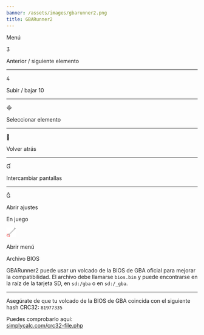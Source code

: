 ```yaml
---
banner: /assets/images/gbarunner2.png
title: GBARunner2
---
```


<div id="menu" class="section-title">Menú</div>
<div class="section-body">
    <div class="button-action-group">
        <p class="button-action button">&#xE07D;</p>
        <p class="button-action-text">Anterior / siguiente elemento</p>
    </div>
    <hr>
    <div class="button-action-group">
        <p class="button-action button">&#xE07E;</p>
        <p class="button-action-text">Subir / bajar 10</p>
    </div>
    <hr>
    <div class="button-action-group">
        <p class="button-action button">&#xE000;</p>
        <p class="button-action-text">Seleccionar elemento</p>
    </div>
    <hr>
    <div class="button-action-group">
        <p class="button-action button">&#xE001;</p>
        <p class="button-action-text">Volver atrás</p>
    </div>
    <hr>
    <div class="button-action-group">
        <p class="button-action button">&#xE004;</p>
        <p class="button-action-text">Intercambiar pantallas</p>
    </div>
    <hr>
    <div class="button-action-group">
        <p class="button-action button">&#xE005;</p>
        <p class="button-action-text">Abrir ajustes</p>
    </div>
</div>
<div id="in-game" class="section-title">En juego</div>
<div class="section-body">
    <div class="button-action-group">
        <p class="button-action"><img src="/assets/images/tap.png" alt="Toca la pantalla táctil"></p>
        <p class="button-action-text">Abrir menú</p>
    </div>
</div>
<div id="bios-file" class="section-title">Archivo BIOS</div>
<div class="section-body">
    <p>
        GBARunner2 puede usar un volcado de la BIOS de GBA oficial para mejorar la compatibilidad. El archivo debe llamarse <code>bios.bin</code> y puede encontrarse en la raíz de la tarjeta SD, en <code>sd:/gba</code> o en <code>sd:/_gba</code>.
    </p>
    <hr>
    <p>
        Asegúrate de que tu volcado de la BIOS de GBA coincida con el siguiente hash CRC32: <code>81977335</code>
    </p>
    <p>
        Puedes comprobarlo aquí:<br><a href="https://simplycalc.com/crc32-file.php">simplycalc.com/crc32-file.php</a>
    </p>
</div>
